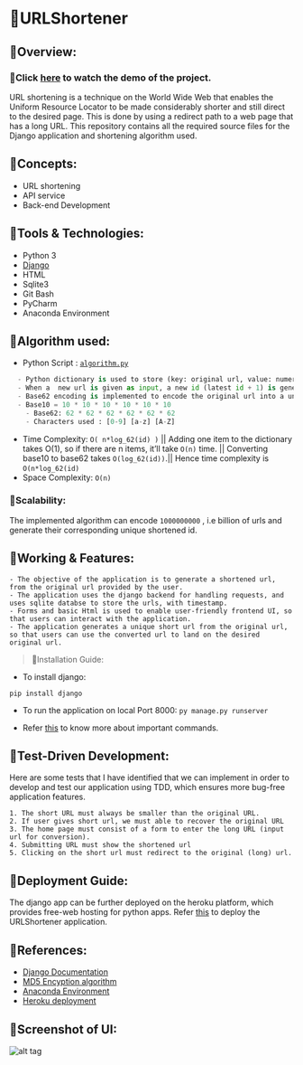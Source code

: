# 🔹URLShortener
## 🔸Overview:
### 📌Click [here](https://drive.google.com/file/d/1NkTVstCDgjh42h6_RkSA0aYnZOIQudFL/view?usp=sharing) to watch the demo of the project.

URL shortening is a technique on the World Wide Web that enables the Uniform Resource Locator to be made considerably shorter and still direct to the desired page. This is done by using a redirect path to a web page that has a long URL.
This repository contains all the required source files for the Django application and shortening algorithm used.

## 🔸**Concepts:**
- URL shortening
- API service
- Back-end Development

## 🔸**Tools & Technologies:**
- Python 3
- [Django](https://www.djangoproject.com/start/)
- HTML
- Sqlite3
- Git Bash
- PyCharm
- Anaconda Environment

## 🔸**Algorithm used:**
- Python Script : [`algorithm.py`](https://github.com/gauravpore/URLShortener-app/blob/master/algorithm.py)
```python
  - Python dictionary is used to store (key: original url, value: numeric id).
  - When a  new url is given as input, a new id (latest id + 1) is generated, which will always be unique.
  - Base62 encoding is implemented to encode the original url into a unique id, as base62 supports 56800 times more url than base10.
  - Base10 = 10 * 10 * 10 * 10 * 10 * 10
	- Base62: 62 * 62 * 62 * 62 * 62 * 62
	- Characters used : [0-9] [a-z] [A-Z]
  ```

- Time Complexity:  ``O( n*log_62(id) )``
|| Adding one item to the dictionary takes O(1), so if there are n items, it’ll take ``O(n)`` time.
|| Converting base10 to base62 takes ``O(log_62(id))``.|| Hence time complexity is ``O(n*log_62(id)``
- Space Complexity: ``O(n)``

### 🔸**Scalability:**
The implemented algorithm can encode `1000000000` , i.e billion of urls and generate their corresponding unique shortened id.

## 🔹Working & Features:
```
- The objective of the application is to generate a shortened url, from the original url provided by the user.
- The application uses the django backend for handling requests, and uses sqlite databse to store the urls, with timestamp.
- Forms and basic Html is used to enable user-friendly frontend UI, so that users can interact with the application.
- The application generates a unique short url from the original url, so that users can use the converted url to land on the desired original url.
```

>🔸Installation Guide:
- To install django:
```
pip install django
```
- To run the application on local Port 8000:
```py manage.py runserver```

- Refer [this](https://docs.djangoproject.com/en/3.2/) to know more about important commands.

## 🔹Test-Driven Development:
Here are some tests that I have identified that we can implement in order to develop and test our application using TDD, which ensures more bug-free application features.
```
1. The short URL must always be smaller than the original URL.
2. If user gives short url, we must able to recover the original URL
3. The home page must consist of a form to enter the long URL (input url for conversion).
4. Submitting URL must show the shortened url
5. Clicking on the short url must redirect to the original (long) url.
```

## 🔹Deployment Guide:
The django app can be further deployed on the heroku platform, which provides free-web hosting for python apps.
Refer [this](https://devcenter.heroku.com/articles/getting-started-with-python) to deploy the URLShortener application.

## 🔹References:
- [Django Documentation](https://docs.djangoproject.com/en/3.2/)
- [MD5 Encyption algorithm](https://en.wikipedia.org/wiki/MD5)
- [Anaconda Environment](https://www.anaconda.com/)
- [Heroku deployment](https://devcenter.heroku.com/categories/deployment)


## 🔸Screenshot of UI:
![alt tag](https://github.com/gauravpore/URLShortener-app/blob/master/snip.png "Chrome Extension")



